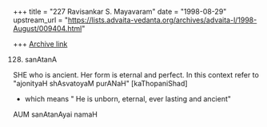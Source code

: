 +++
title = "227 Ravisankar S. Mayavaram"
date = "1998-08-29"
upstream_url = "https://lists.advaita-vedanta.org/archives/advaita-l/1998-August/009404.html"

+++
[Archive link](https://lists.advaita-vedanta.org/archives/advaita-l/1998-August/009404.html)

128. sanAtanA

SHE who is ancient. Her form is eternal and perfect. In this
context refer to "ajonityaH shAsvatoyaM purANaH" [kaThopaniShad]
- which means " He is unborn, eternal, ever lasting and ancient"

AUM sanAtanAyai namaH

